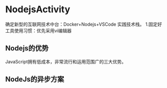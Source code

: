 # NodejsActivity

确定新型的互联网技术中台：Docker+Nodejs+VSCode  实践技术栈。
1.固定好工具使用习惯：优先采用vi编辑器

## Nodejs的优势

JavaScript拥有低成本，非常流行和运用范围广的三大优势。

## NodeJs的异步方案
